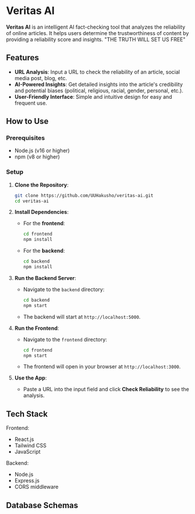 # Veritas AI

**Veritas AI** is an intelligent AI fact-checking tool that analyzes the reliability of online articles. It helps users determine the trustworthiness of content by providing a reliability score and insights. 
"THE TRUTH WILL SET US FREE"

## Features
- **URL Analysis**: Input a URL to check the reliability of an article, social media post, blog, etc.
- **AI-Powered Insights**: Get detailed insights into the article's credibility and potential biases (political, religious, racial, gender, personal, etc.).
- **User-Friendly Interface**: Simple and intuitive design for easy and frequent use.

## How to Use

### Prerequisites
- Node.js (v16 or higher)
- npm (v8 or higher)

### Setup

1. **Clone the Repository**:
   ```bash
   git clone https://github.com/UUHakusho/veritas-ai.git
   cd veritas-ai
   ```

2. **Install Dependencies**:
   - For the **frontend**:
     ```bash
     cd frontend
     npm install
     ```
   - For the **backend**:
     ```bash
     cd backend
     npm install
     ```

3. **Run the Backend Server**:
   - Navigate to the `backend` directory:
     ```bash
     cd backend
     npm start
     ```
   - The backend will start at `http://localhost:5000`.

4. **Run the Frontend**:
   - Navigate to the `frontend` directory:
     ```bash
     cd frontend
     npm start
     ```
   - The frontend will open in your browser at `http://localhost:3000`.

5. **Use the App**:
   - Paste a URL into the input field and click **Check Reliability** to see the analysis.

## Tech Stack

Frontend:
- React.js
- Tailwind CSS
- JavaScript

Backend:
- Node.js
- Express.js
- CORS middleware

## Database Schemas
